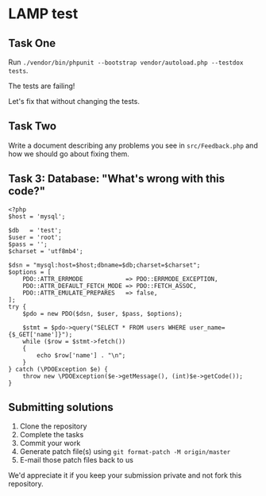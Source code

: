 # LAMP test

## Task One

Run `./vendor/bin/phpunit --bootstrap vendor/autoload.php --testdox tests`.

The tests are failing!

Let's fix that without changing the tests.

## Task Two

Write a document describing any problems you see in `src/Feedback.php` and how we should go about fixing them.

## Task 3: Database: "What's wrong with this code?"

```
<?php
$host = 'mysql';

$db   = 'test';
$user = 'root';
$pass = '';
$charset = 'utf8mb4';

$dsn = "mysql:host=$host;dbname=$db;charset=$charset";
$options = [
    PDO::ATTR_ERRMODE            => PDO::ERRMODE_EXCEPTION,
    PDO::ATTR_DEFAULT_FETCH_MODE => PDO::FETCH_ASSOC,
    PDO::ATTR_EMULATE_PREPARES   => false,
];
try {
    $pdo = new PDO($dsn, $user, $pass, $options);

    $stmt = $pdo->query("SELECT * FROM users WHERE user_name={$_GET['name']}");
    while ($row = $stmt->fetch())
    {
        echo $row['name'] . "\n";
    }
} catch (\PDOException $e) {
    throw new \PDOException($e->getMessage(), (int)$e->getCode());
}
```

## Submitting solutions

1. Clone the repository
2. Complete the tasks
3. Commit your work
4. Generate patch file(s) using `git format-patch -M origin/master`
5. E-mail those patch files back to us

We'd appreciate it if you keep your submission private and not fork this repository.
